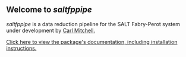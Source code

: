 ## Welcome to *saltfppipe*

*saltfppipe* is a data reduction pipeline for the SALT Fabry-Perot system under development by [Carl Mitchell.](http://carljmitchell.com)

[Click here to view the package's documentation, including installation instructions.](http://saltfppipe.readthedocs.org)